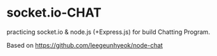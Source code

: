 # socket.io-CHAT

practicing socket.io & node.js (+Express.js) for build Chatting Program.  
  
Based on https://github.com/leegeunhyeok/node-chat